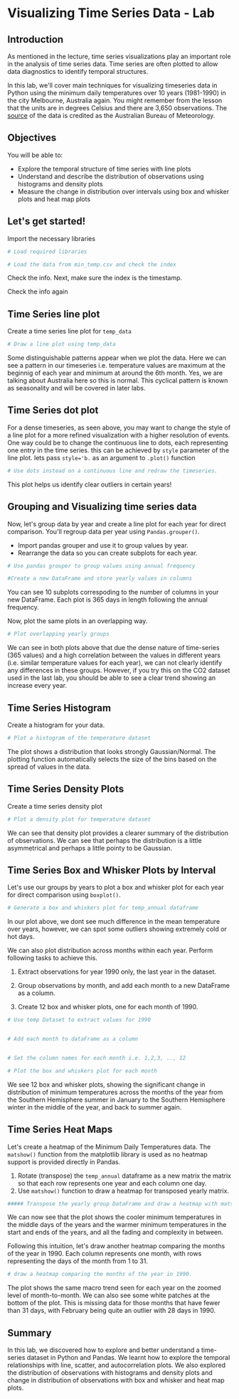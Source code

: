 
# Visualizing Time Series Data - Lab

## Introduction

As mentioned in the lecture, time series visualizations play an important role in the analysis of time series data. Time series are often plotted to allow data diagnostics to identify temporal structures. 

In this lab, we'll cover main techniques for visualizing timeseries data in Python using the minimum daily temperatures over 10 years (1981-1990) in the city Melbourne, Australia again. You might remember from the lesson that the units are in degrees Celsius and there are 3,650 observations. The [source](https://datamarket.com/data/set/2324/daily-minimum-temperatures-in-melbourne-australia-1981-1990) of the data is credited as the Australian Bureau of Meteorology.

## Objectives

You will be able to:

* Explore the temporal structure of time series with line plots
* Understand and describe the distribution of observations using histograms and density plots
* Measure the change in distribution over intervals using box and whisker plots and heat map plots

## Let's get started!

Import the necessary libraries


```python
# Load required libraries

```


```python
# Load the data from min_temp.csv and check the index

```

Check the info. Next, make sure the index is the timestamp.

Check the info again

## Time Series line plot

Create a time series line plot for `temp_data`


```python
# Draw a line plot using temp_data 

```

Some distinguishable patterns appear when we plot the data. Here we can see a pattern in our timeseries i.e. temperature values are maximum at the beginnig of each year and minimum at around the 6th month. Yes, we are talking about Australia here so this is normal. This cyclical pattern is known as seasonality and will be covered in later labs. 

## Time Series dot plot
For a dense timeseries, as seen above, you may want to change the style of a line plot for a more refined visualization with a higher resolution of events. One way could be to change the continuous line to dots, each representing one entry in the time series. this can be achieved by `style` parameter of the line plot. lets pass `style='b.` as an argument to `.plot()` function


```python
# Use dots instead on a continuous line and redraw the timeseries. 

```

This plot helps us identify clear outliers in certain years!

## Grouping and Visualizing time series data

Now, let's group data by year and create a line plot for each year for direct comparison.
You'll regroup data per year using `Pandas.grouper()`. 

- Import pandas grouper and use it to group values by year.
- Rearrange the data so you can create subplots for each year.


```python
# Use pandas grouper to group values using annual frequency

```


```python
#Create a new DataFrame and store yearly values in columns 

```

You can see 10 subplots correspoding to the number of columns in your new DataFrame. Each plot is 365 days in length following the annual frequency.

Now, plot the same plots in an overlapping way.


```python
# Plot overlapping yearly groups 

```

We can see in both plots above that due the dense nature of time-series (365 values) and a high correlation between the values in different years (i.e. similar temperature values for each year), we can not clearly identify any differences in these groups. However, if you try this on the CO2 dataset used in the last lab, you should be able to see a clear trend showing an increase every year. 

## Time Series Histogram

Create a histogram for your data.


```python
# Plot a histogram of the temperature dataset

```

The plot shows a distribution that looks strongly Gaussian/Normal. The plotting function automatically selects the size of the bins based on the spread of values in the data.

## Time Series Density Plots
Create a time series density plot


```python
# Plot a density plot for temperature dataset

```

We can see that density plot provides a clearer summary of the distribution of observations. We can see that perhaps the distribution is a little asymmetrical and perhaps a little pointy to be Gaussian.

## Time Series Box and Whisker Plots by Interval

Let's use our groups by years to plot a box and whisker plot for each year for direct comparison using `boxplot()`.


```python
# Generate a box and whiskers plot for temp_annual dataframe

```

In our plot above, we dont see much difference in the mean temperature over years, however, we can spot some outliers showing extremely cold or hot days. 

We can also plot distribution across months within each year. Perform following tasks to achieve this. 
1. Extract observations for year 1990 only, the last year in the dataset.

2. Group observations by month, and add each month to a new DataFrame as a column.

3. Create 12 box and whisker plots, one for each month of 1990.


```python
# Use temp Dataset to extract values for 1990


# Add each month to dataFrame as a column


# Set the column names for each month i.e. 1,2,3, .., 12

# Plot the box and whiskers plot for each month 

```

We see 12 box and whisker plots, showing the significant change in distribution of minimum temperatures across the months of the year from the Southern Hemisphere summer in January to the Southern Hemisphere winter in the middle of the year, and back to summer again.

## Time Series Heat Maps

Let's create a heatmap of the Minimum Daily Temperatures data. The `matshow()` function from the matplotlib library is used as no heatmap support is provided directly in Pandas.

1. Rotate (transpose) the `temp_annual` dataframe as a new matrix the matrix so that each row represents one year and each column one day. 
2. Use `matshow()` function to draw a heatmap for transposed yearly matrix. 


```python
##### Transpose the yearly group DataFrame and draw a heatmap with matshow()


```

We can now see that the plot shows the cooler minimum temperatures in the middle days of the years and the warmer minimum temperatures in the start and ends of the years, and all the fading and complexity in between.

Following this intuition, let's draw another heatmap comparing the months of the year in 1990. Each column represents one month, with rows representing the days of the month from 1 to 31.


```python
# draw a heatmap comparing the months of the year in 1990.

```

The plot shows the same macro trend seen for each year on the zoomed level of month-to-month. We can also see some white patches at the bottom of the plot. This is missing data for those months that have fewer than 31 days, with February being quite an outlier with 28 days in 1990.

## Summary 

In this lab, we discovered how to explore and better understand a time-series dataset in Python and Pandas.
We learnt how to explore the temporal relationships with line, scatter, and autocorrelation plots. We also explored the distribution of observations with histograms and density plots and change in distribution of observations with box and whisker and heat map plots.
